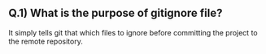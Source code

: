 ## Q.1)  What is the purpose of gitignore file?

It simply tells git that which files to ignore before committing the project to the remote repository. 